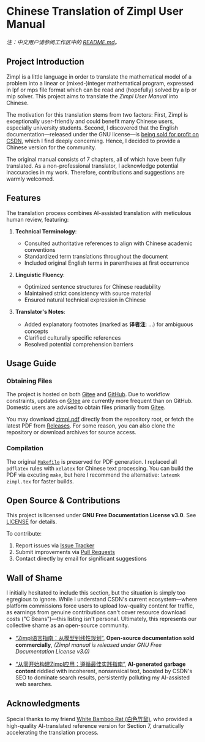 # Chinese Translation of Zimpl User Manual

*注：中文用户请参阅工作区中的 [README.md](README.md)。*

## Project Introduction

Zimpl is a little language in order to translate the mathematical model of a problem into a linear or (mixed-)integer mathematical program, expressed in lpf or mps file format which can be read and (hopefully) solved by a lp or mip solver. This project aims to translate the *Zimpl User Manual* into Chinese.

The motivation for this translation stems from two factors: First, Zimpl is exceptionally user-friendly and could benefit many Chinese users, especially university students. Second, I discovered that the English documentation—released under the GNU license—is [being sold for profit on CSDN](https://wenku.csdn.net/doc/2st7t0m7ou), which I find deeply concerning. Hence, I decided to provide a Chinese version for the community.

The original manual consists of 7 chapters, all of which have been fully translated. As a non-professional translator, I acknowledge potential inaccuracies in my work. Therefore, contributions and suggestions are warmly welcomed.

## Features

The translation process combines AI-assisted translation with meticulous human review, featuring:

1. **Technical Terminology**: 
   - Consulted authoritative references to align with Chinese academic conventions
   - Standardized term translations throughout the document
   - Included original English terms in parentheses at first occurrence

2. **Linguistic Fluency**:
   - Optimized sentence structures for Chinese readability
   - Maintained strict consistency with source material
   - Ensured natural technical expression in Chinese

3. **Translator's Notes**:
   - Added explanatory footnotes (marked as **译者注**: ...) for ambiguous concepts
   - Clarified culturally specific references
   - Resolved potential comprehension barriers

## Usage Guide

### Obtaining Files

The project is hosted on both [Gitee](https://gitee.com/) and [GitHub](https://github.com/). Due to workflow constraints, updates on [Gitee](https://gitee.com/) are currently more frequent than on GitHub. Domestic users are advised to obtain files primarily from [Gitee](https://gitee.com/).

You may download [zimpl.pdf](zimpl.pdf) directly from the repository root, or fetch the latest PDF from [Releases](https://gitee.com/BOXonline_1396529/zimpl-doc.zh_CN/releases). For some reason, you can also clone the repository or download archives for source access.

### Compilation

The original [`Makefile`](Makefile) is preserved for PDF generation. I replaced all `pdflatex` rules with `xelatex` for Chinese text processing. You can build the PDF via excuting `make`, but here I recommend the alternative: `latexmk zimpl.tex` for faster builds.

## Open Source & Contributions

This project is licensed under **GNU Free Documentation License v3.0**. See [LICENSE](LICENSE) for details.

To contribute:
1. Report issues via [Issue Tracker](https://gitee.com/BOXonline_1396529/zimpl-doc.zh_CN/issues/new/choose)
2. Submit improvements via [Pull Requests](https://gitee.com/BOXonline_1396529/zimpl-doc.zh_CN/pulls)
3. Contact directly by email for significant suggestions

## Wall of Shame

I initially hesitated to include this section, but the situation is simply too egregious to ignore. While I understand CSDN's current ecosystem—where platform commissions force users to upload low-quality content for traffic, as earnings from genuine contributions can't cover resource download costs ("C Beans")—this listing isn't personal. Ultimately, this represents our collective shame as an open-source community.

- [“Zimpl语言指南：从模型到线性规划”](https://wenku.csdn.net/doc/2st7t0m7ou), **Open-source documentation sold commercially**, *(Zimpl manual is released under GNU Free Documentation License v3.0)*

- [“从零开始构建Zimpl应用：遵循最佳实践指南”](https://wenku.csdn.net/column/473zyzcb1w), **AI-generated garbage content** riddled with incoherent, nonsensical text, boosted by CSDN's SEO to dominate search results, persistently polluting my AI-assisted web searches.

## Acknowledgments

Special thanks to my friend [White Bamboo Rat (白色竹鼠)](https://github.com/MrDie2233), who provided a high-quality AI-translated reference version for Section 7, dramatically accelerating the translation process.